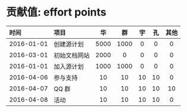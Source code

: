 贡献值: effort points
===========

|时间|项目|华 | 群 |  宇 | 孔|其他|
|:----|:---|:----:|:----:|:----:|:----:|:----:|
|2016-01-01| 创建源计划 |5000 |1000| 0   | 0  | 0|
|2016-03-01| 初始文档网站|2000| 0 | 0   | 0  |0|
|2016-01-01| 加入源计划 |1000 |1000| 0   | 0  | 0|
|2016-04-06| 参与支持   |10   | 10 |  10 | 10 |0|
|2016-04-07| QQ 群    |10   | 10 |  10 | 10 |10|
|2016-04-08| 活动     |10   | 10 |  10 | 10 |0|